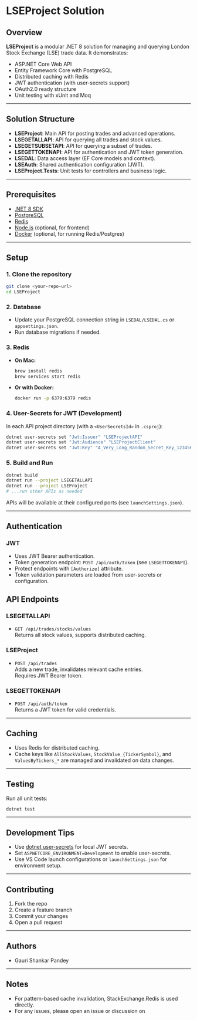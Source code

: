 # LSEProject Solution

## Overview

**LSEProject** is a modular .NET 8 solution for managing and querying London Stock Exchange (LSE) trade data. It demonstrates:
- ASP.NET Core Web API
- Entity Framework Core with PostgreSQL
- Distributed caching with Redis
- JWT authentication (with user-secrets support)
- OAuth2.0 ready structure
- Unit testing with xUnit and Moq

---

## Solution Structure

- **LSEProject**: Main API for posting trades and advanced operations.
- **LSEGETALLAPI**: API for querying all trades and stock values.
- **LSEGETSUBSETAPI**: API for querying a subset of trades.
- **LSEGETTOKENAPI**: API for authentication and JWT token generation.
- **LSEDAL**: Data access layer (EF Core models and context).
- **LSEAuth**: Shared authentication configuration (JWT).
- **LSEProject.Tests**: Unit tests for controllers and business logic.

---

## Prerequisites

- [.NET 8 SDK](https://dotnet.microsoft.com/download)
- [PostgreSQL](https://www.postgresql.org/)
- [Redis](https://redis.io/)
- [Node.js](https://nodejs.org/) (optional, for frontend)
- [Docker](https://www.docker.com/) (optional, for running Redis/Postgres)

---

## Setup

### 1. Clone the repository

```sh
git clone <your-repo-url>
cd LSEProject
```

### 2. Database

- Update your PostgreSQL connection string in `LSEDAL/LSEDAL.cs` or `appsettings.json`.
- Run database migrations if needed.

### 3. Redis

- **On Mac:**  
  ```sh
  brew install redis
  brew services start redis
  ```
- **Or with Docker:**  
  ```sh
  docker run -p 6379:6379 redis
  ```

### 4. User-Secrets for JWT (Development)

In each API project directory (with a `<UserSecretsId>` in `.csproj`):

```sh
dotnet user-secrets set "Jwt:Issuer" "LSEProjectAPI"
dotnet user-secrets set "Jwt:Audience" "LSEProjectClient"
dotnet user-secrets set "Jwt:Key" "A_Very_Long_Random_Secret_Key_1234567890"
```

### 5. Build and Run

```sh
dotnet build
dotnet run --project LSEGETALLAPI
dotnet run --project LSEProject
# ...run other APIs as needed
```

APIs will be available at their configured ports (see `launchSettings.json`).

---

## Authentication

### JWT

- Uses JWT Bearer authentication.
- Token generation endpoint: `POST /api/auth/token` (see `LSEGETTOKENAPI`).
- Protect endpoints with `[Authorize]` attribute.
- Token validation parameters are loaded from user-secrets or configuration.



## API Endpoints

### LSEGETALLAPI

- `GET /api/trades/stocks/values`  
  Returns all stock values, supports distributed caching.

### LSEProject

- `POST /api/trades`  
  Adds a new trade, invalidates relevant cache entries.  
  Requires JWT Bearer token.

### LSEGETTOKENAPI

- `POST /api/auth/token`  
  Returns a JWT token for valid credentials.

---

## Caching

- Uses Redis for distributed caching.
- Cache keys like `AllStockValues`, `StockValue_{TickerSymbol}`, and `ValuesByTickers_*` are managed and invalidated on data changes.

---

## Testing

Run all unit tests:

```sh
dotnet test
```

---

## Development Tips

- Use [dotnet user-secrets](https://learn.microsoft.com/en-us/aspnet/core/security/app-secrets) for local JWT secrets.
- Set `ASPNETCORE_ENVIRONMENT=Development` to enable user-secrets.
- Use VS Code launch configurations or `launchSettings.json` for environment setup.

---

## Contributing

1. Fork the repo
2. Create a feature branch
3. Commit your changes
4. Open a pull request

---

## Authors

- Gauri Shankar Pandey

---

## Notes

- For pattern-based cache invalidation, StackExchange.Redis is used directly.
- For any issues, please open an issue or discussion on
